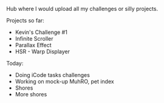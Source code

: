 Hub where I would upload all my challenges or silly projects.

Projects so far:

- Kevin's Challenge #1
- Infinite Scroller
- Parallax Effect
- HSR - Warp Displayer

Today:

- Doing iCode tasks challenges
- Working on mock-up MuhRO, pet index
- Shores
- More shores
